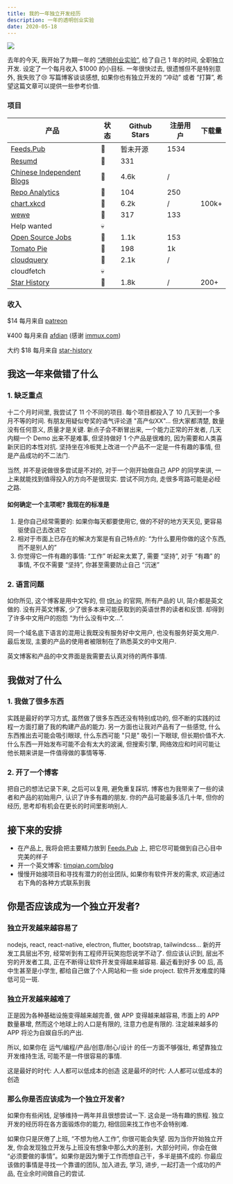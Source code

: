 ```yaml
---
title: 我的一年独立开发经历
description: 一年的透明创业实验
date: 2020-05-18
---
```


![](https://timqian-imgs.s3.ap-southeast-1.amazonaws.com/2020-05-photo_2020-05-15%2010.15.14.jpeg)

去年的今天, 我开始了为期一年的 [“透明创业实验”](https://blog.t9t.io/transparent-startup-experiment-2019-05-20/), 给了自己 1 年的时间, 全职独立开发. 设定了一个每月收入 $1000 的小目标. 一年很快过去, 很遗憾但不是特别意外, 我失败了😢 写篇博客谈谈感想, 如果你也有独立开发的 “冲动” 或者 “打算”, 希望这篇文章可以提供一些参考价值.
<!-- 去年的今天, 我开始了“透明创业实验”, 给了自己 1 年的时间, 全职独立开发. 设定了一个每月收入 $1000 的小目标. 一年很快过去, 不是特别意外, 我失败了😢 这篇博客主要谈谈感想, 关于具体的收入和产品情况在这两篇博客里聊过, 没有太大变化, 不再赘述. -->

### 项目

| 产品 | 状态 | Github Stars | 注册用户 | 下载量 |
| --- | --- | --- | --- | --- |
| [Feeds.Pub](https://feeds.pub) | 🌱| 暂未开源 | 1534 | |
| [Resumd](https://github.com/timqian/resumd) | 🌱| 331 | | |
| [Chinese Independent Blogs](https://github.com/timqian/chinese-independent-blogs) | 🌱| 4.6k | / | |
| [Repo Analytics](https://repo-analytics.github.io/) | 🌱| 104 | 250 | |
| [chart.xkcd](https://github.com/timqian/chart.xkcd) | 🌱| 6.2k | / | 100k+ |
| [wewe](https://github.com/t9tio/wewe) | 🌱 | 317 | 133 | |
| Help wanted | 💀 |  |  |  |
| [Open Source Jobs](https://github.com/t9tio/open-source-jobs) | 🌱 | 1.1k | 153 |  |
| [Tomato Pie](https://github.com/t9tio/tomato-pie) | 🌱 | 198 | 1k |  |
| [cloudquery](https://github.com/t9tio/cloudquery) | 🌱 | 2.1k | / |  |
| cloudfetch | 💀 | | | |
| [Star History](https://github.com/timqian/star-history) | 🌱| 1.8k | / | 200+ |

### 收入

$14 每月来自 [patreon](https://www.patreon.com/timqian)

¥400 每月来自 [afdian](https://afdian.net/@timqian) (感谢 [immux.com](https://www.immux.com/))

大约 $18 每月来自 [star-history](https://chrome.google.com/webstore/detail/star-history/iijibbcdddbhokfepbblglfgdglnccfn)

## 我这一年来做错了什么

### 1. 缺乏重点

十二个月时间里, 我尝试了 11 个不同的项目. 每个项目都投入了 10 几天到一个多月不等的时间. 有朋友用疑似夸奖的语气评论道 "高产似XX"... 但大家都清楚, 数量没有任何意义, 质量才是关键. 新点子会不断冒出来, 一个能力正常的开发者, 几天内糊一个 Demo 出来不是难事, 但坚持做好 1 个产品是很难的, 因为需要和人类喜新厌旧的本性对抗. 坚持坐在冷板凳上改进一个产品不一定是一件有趣的事情, 但是产品成功的不二法门.

<!-- 目前看来对于我自己来讲, 最好的方式是有一个持续改进和运营的主要项目, 在其他项目上用尽量少的时间去做验证. -->

当然, 并不是说做很多尝试是不对的, 对于一个刚开始做自己 APP 的同学来讲, 一上来就能找到值得投入的方向不是很现实. 尝试不同方向, 走很多弯路可能是必经之路.

#### 如何确定一个主项呢? 我现在的标准是

1. 是你自己经常需要的: 如果你每天都要使用它, 做的不好的地方天天见, 更容易驱使自己去改进它
2. 相对于市面上已存在的解决方案是有自己特点的: “为什么要用你做的这个东西, 而不是别人的”
3. 你觉得它一件有趣的事情: “工作” 听起来太累了, 需要 “坚持”, 对于 “有趣” 的事情, 不仅不需要 “坚持”, 你甚至需要防止自己 “沉迷”

### 2. 语言问题

如你所见, 这个博客是用中文写的, 但 [t9t.io](https://t9t.io) 的官网, 所有产品的 UI, 简介都是英文做的. 没有开英文博客, 少了很多本来可能获取到的英语世界的读者和反馈. 却得到了许多中文用户的抱怨 “为什么没有中文...”. 

同一个域名底下语言的混用让我既没有服务好中文用户, 也没有服务好英文用户. 最后发现, 主要的产品的使用者被限制在了熟悉英文的中文用户.

英文博客和产品的中文界面是我需要去认真对待的两件事情.

<!-- 长期以来, 国内互联网有一个成功的公式: 中国的谷歌, 中国的亚马逊, 中国的推特... 国内很多公司通过套用这些公式走向成功, 成为巨头. 一方面的原因是国人英语水平不过关, 巨头在本地化上做得不够好, 另一个众所周知的原因是因为万里长城的存在. 但随着时代的发展, 教育的普及, 我相信越来越多的人会脱离这两种束缚,  -->

## 我做对了什么

### 1. 我做了很多东西

实践是最好的学习方式, 虽然做了很多东西还没有特别成功的, 但不断的实践的过程一方面打磨了我的构建产品的能力. 另一方面也让我对产品有了一些感觉, 什么东西推出去可能会吸引眼球, 什么东西可能 "只是" 吸引一下眼球, 但长期价值不大. 什么东西一开始发布可能不会有太大的波澜, 但搜索引擎, 网络效应和时间可能让他长期来讲是一件值得做的事情等等.

### 2. 开了一个博客

把自己的想法记录下来, 之后可以复用, 避免重复踩坑. 博客也为我带来了一些的读者和产品的初始用户, 认识了许多有趣的朋友. 你的产品可能最多活几十年, 但你的经历, 思考却有机会在更长的时间里影响别人.

## 接下来的安排

- 在产品上, 我将会把主要精力放到 [Feeds.Pub](https://feeds.pub) 上, 把它尽可能做到自己心目中完美的样子
- 开一个英文博客: [timqian.com/blog](https://timqian.com/blog)
- 慢慢开始接项目和寻找有潜力的创业团队, 如果你有软件开发的需求, 欢迎通过右下角的各种方式联系到我

## 你是否应该成为一个独立开发者?

### 独立开发越来越容易了

nodejs, react, react-native, electron, flutter, bootstrap, tailwindcss… 新的开发工具层出不穷, 经常听到有工程师开玩笑抱怨说学不动了. 但应该认识到, 层出不穷的开发者工具, 正在不断得让软件开发变得越来越容易. 最近看到好多 00 后, 高中生甚至是小学生, 都给自己做了个人网站和一些 side project. 软件开发难度的降低可见一斑.

### 独立开发越来越难了

正是因为各种基础设施变得越来越完善, 做 APP 变得越来越容易, 市面上的 APP 数量暴增, 然而这个地球上的人口是有限的, 注意力也是有限的. 注定越来越多的 APP 将沦为自娱自乐的产出.

所以, 如果你在 运气/编程/产品/创意/耐心/设计 的任一方面不够强壮, 希望靠独立开发维持生活, 可能不是一件很容易的事情.

这是最好的时代: 人人都可以低成本的创造
这是最坏的时代: 人人都可以低成本的创造

### 那么你是否应该成为一个独立开发者?

如果你有些闲钱, 足够维持一两年并且很想尝试一下. 这会是一场有趣的旅程. 独立开发的经历将在各方面锻炼你的能力, 相信回来找工作也不会特别难.

如果你只是厌倦了上班, “不想为他人工作”, 你很可能会失望. 因为当你开始独立开发, 你会发现独立开发与上班没有想象中那么大的差别，大部分时间，你会在做 “必须要做的事情”。如果你是因为懒于工作而想自己干，多半是搞不成的. 你最应该做的事情是寻找一个靠谱的团队, 加入进去, 学习, 进步, 一起打造一个成功的产品, 在业余时间做自己的尝试.
